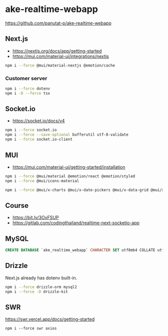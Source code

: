 # ake-realtime-webapp

https://github.com/panutat-p/ake-realtime-webapp

## Next.js

- https://nextjs.org/docs/app/getting-started
- https://mui.com/material-ui/integrations/nextjs

```sh
npm i --force @mui/material-nextjs @emotion/cache
```

### Customer server

```sh
npm i --force dotenv
npm i -D --force tsx
```

## Socket.io

- https://socket.io/docs/v4

```sh
npm i --force socket.io
npm i --force --save-optional bufferutil utf-8-validate
npm i --force socket.io-client
```

## MUI

- https://mui.com/material-ui/getting-started/installation

```sh
npm i --force @mui/material @emotion/react @emotion/styled
npm i --force @mui/icons-material
```

```sh
npm i --force @mui/x-charts @mui/x-date-pickers @mui/x-data-grid @mui/x-tree-view dayjs @react-spring/web
```

## Course

- https://bit.ly/3OxFSUP
- https://gitlab.com/codingthailand/realtime-next-socketio-app

## MySQL

```sql
CREATE DATABASE `ake_realtime_webapp` CHARACTER SET utf8mb4 COLLATE utf8mb4_unicode_ci;
```

## Drizzle

Next.js already has dotenv built-in.

```sh
npm i --force drizzle-orm mysql2
npm i --force -D drizzle-kit
```

## SWR

https://swr.vercel.app/docs/getting-started

```shell
npm i --force swr axios
```
